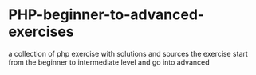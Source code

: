# PHP-beginner-to-advanced-exercises
a collection of php exercise with solutions and sources
the exercise start from the beginner to intermediate level and go into advanced 

